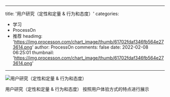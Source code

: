 
---
title: '用户研究（定性和定量 & 行为和态度）'
categories: 
 - 学习
 - ProcessOn
 - 推荐
headimg: 'https://img.processon.com/chart_image/thumb/61702fdaf346fb564e273614.png'
author: ProcessOn
comments: false
date: 2022-02-08 06:25:01
thumbnail: 'https://img.processon.com/chart_image/thumb/61702fdaf346fb564e273614.png'
---

<div>   
<img class="thumb" alt="用户研究（定性和定量 & 行为和态度）" src="https://img.processon.com/chart_image/thumb/61702fdaf346fb564e273614.png" referrerpolicy="no-referrer">
<p>用户研究（定性和定量 & 行为和态度）
按照用户体验方式的特点进行展示</p>  
</div>
            